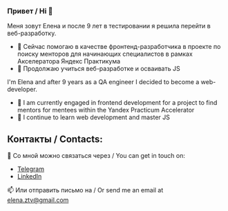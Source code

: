 ### Привет / Hi 👋

Меня зовут Елена и после 9 лет в тестировании я решила перейти в веб-разработку.

- 🔭 Сейчас помогаю в качестве фронтенд-разработчика в проекте по поиску менторов для начинающих специалистов в рамках Акселератора Яндекс Практикума
- 🌱 Продолжаю учиться веб-разработке и осваивать JS

I'm Elena and after 9 years as a QA engineer I decided to become a web-developer.
- 🔭 I am currently engaged in frontend development for a project to find mentors for mentees within the Yandex Practicum Accelerator
- 🌱 I continue to learn web development and master JS
  
## Контакты / Contacts:

🦄 Со мной можно связаться через / You can get in touch on:

- [Telegram](https://t.me/ezotova)
- [LinkedIn](https://www.linkedin.com/in/ezotova/)

📫 Или отправить письмо на / Or send me an email at [elena.ztv@gmail.com](mailto:elena.ztv@gmail.com)


<!--
**e-zotova/e-zotova** is a ✨ _special_ ✨ repository because its `README.md` (this file) appears on your GitHub profile.

Here are some ideas to get you started:

- 🔭 I’m currently working on ...
- 🌱 I’m currently learning ...
- 👯 I’m looking to collaborate on ...
- 🤔 I’m looking for help with ...
- 💬 Ask me about ...
- 📫 How to reach me: ...
- 😄 Pronouns: ...
- ⚡ Fun fact: ...

-->
